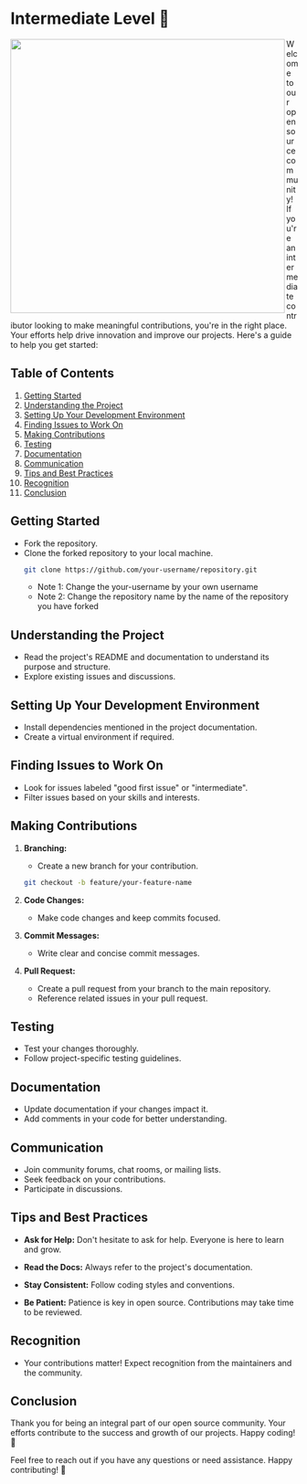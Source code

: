 # Intermediate Level 🚀

<img align="left" width="480" src="https://github.com/NebulaTris/oss101/assets/94922914/9731d773-bd9c-4d36-a4a8-a5b80abaeaae">

Welcome to our open source community! If you're an intermediate contributor looking to make meaningful contributions, you're in the right place. Your efforts help drive innovation and improve our projects. Here's a guide to help you get started:

## Table of Contents
1. [Getting Started](#getting-started)
2. [Understanding the Project](#understanding-the-project)
3. [Setting Up Your Development Environment](#setting-up-your-development-environment)
4. [Finding Issues to Work On](#finding-issues-to-work-on)
5. [Making Contributions](#making-contributions)
6. [Testing](#testing)
7. [Documentation](#documentation)
8. [Communication](#communication)
9. [Tips and Best Practices](#tips-and-best-practices)
10. [Recognition](#recognition)
11. [Conclusion](#conclusion)

## Getting Started
- Fork the repository.
- Clone the forked repository to your local machine.
  ```bash
  git clone https://github.com/your-username/repository.git
  ```
   - Note 1: Change the your-username by your own username
   - Note 2: Change the repository name by the name of the repository you have forked
     
## Understanding the Project
- Read the project's README and documentation to understand its purpose and structure.
- Explore existing issues and discussions.

## Setting Up Your Development Environment
- Install dependencies mentioned in the project documentation.
- Create a virtual environment if required.

## Finding Issues to Work On
- Look for issues labeled "good first issue" or "intermediate".
- Filter issues based on your skills and interests.
  
## Making Contributions
1. **Branching:**
   - Create a new branch for your contribution.
   ```bash
   git checkout -b feature/your-feature-name
   ```

2. **Code Changes:**
   - Make code changes and keep commits focused.

3. **Commit Messages:**
   - Write clear and concise commit messages.

4. **Pull Request:**
   - Create a pull request from your branch to the main repository.
   - Reference related issues in your pull request.

## Testing
- Test your changes thoroughly.
- Follow project-specific testing guidelines.

## Documentation
- Update documentation if your changes impact it.
- Add comments in your code for better understanding.

## Communication
- Join community forums, chat rooms, or mailing lists.
- Seek feedback on your contributions.
- Participate in discussions.

## Tips and Best Practices
- **Ask for Help:**
  Don't hesitate to ask for help. Everyone is here to learn and grow.

- **Read the Docs:**
  Always refer to the project's documentation.

- **Stay Consistent:**
  Follow coding styles and conventions.

- **Be Patient:**
  Patience is key in open source. Contributions may take time to be reviewed.

## Recognition
- Your contributions matter! Expect recognition from the maintainers and the community.

## Conclusion
Thank you for being an integral part of our open source community. Your efforts contribute to the success and growth of our projects. Happy coding! 🎉

Feel free to reach out if you have any questions or need assistance. Happy contributing! 🚀

